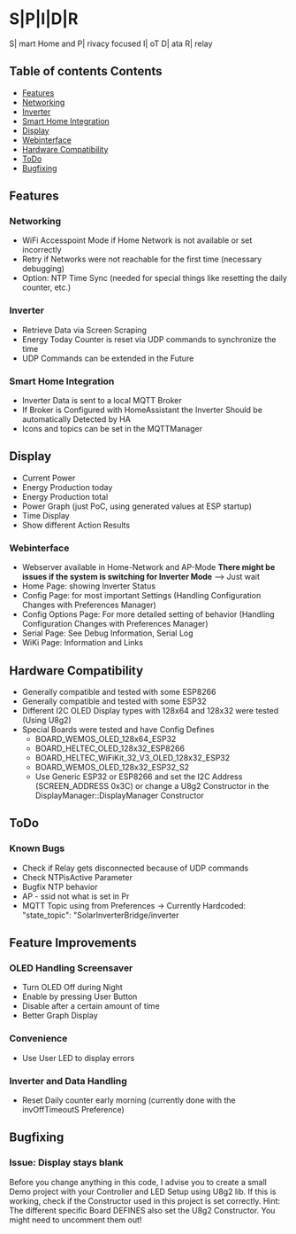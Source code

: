 # S|P|I|D|R

S| mart Home and
P| rivacy focused
I| oT
D| ata
R| relay


## Table of contents Contents
- [Features](#features)
- [Networking](#networking)
- [Inverter](#inverter)
- [Smart Home Integration](#smart-home-integration)
- [Display](#display)
- [Webinterface](#webinterface)
- [Hardware Compatibility](#hardware-compatibility)
- [ToDo](#todo)
- [Bugfixing](#bugfixing)

## Features

### Networking
* WiFi Accesspoint Mode if Home Network is not available or set incorrectly
* Retry if Networks were not reachable for the first time (necessary debugging)
* Option: NTP Time Sync (needed for special things like resetting the daily counter, etc.)

### Inverter
* Retrieve Data via Screen Scraping
* Energy Today Counter is reset via UDP commands to synchronize the time
* UDP Commands can be extended in the Future

### Smart Home Integration
* Inverter Data is sent to a local MQTT Broker
* If Broker is Configured with HomeAssistant the Inverter Should be automatically Detected by HA
* Icons and topics can be set in the MQTTManager

## Display
* Current Power
* Energy Production today
* Energy Production total
* Power Graph (just PoC, using generated values at ESP startup)
* Time Display
* Show different Action Results

### Webinterface
* Webserver available in Home-Network and AP-Mode **There might be issues if the system is switching for Inverter Mode** --> Just wait
* Home Page: showing Inverter Status
* Config Page: for most important Settings (Handling Configuration Changes with Preferences Manager)
* Config Options Page: For more detailed setting of behavior (Handling Configuration Changes with Preferences Manager)
* Serial Page: See Debug Information, Serial Log
* WiKi Page: Information and Links

## Hardware Compatibility
* Generally compatible and tested with some ESP8266
* Generally compatible and tested with some ESP32
* Different I2C OLED Display types with 128x64 and 128x32 were tested (Using U8g2)
* Special Boards were tested and have Config Defines
  * BOARD_WEMOS_OLED_128x64_ESP32
  * BOARD_HELTEC_OLED_128x32_ESP8266
  * BOARD_HELTEC_WiFiKit_32_V3_OLED_128x32_ESP32
  * BOARD_WEMOS_OLED_128x32_ESP32_S2
  * Use Generic ESP32 or ESP8266 and set the I2C Address (SCREEN_ADDRESS 0x3C) or change a U8g2 Constructor in the DisplayManager::DisplayManager Constructor

## ToDo

### Known Bugs
* Check if Relay gets disconnected because of UDP commands
* Check NTPisActive Parameter
* Bugfix NTP behavior
* AP - ssid not what is set in Pr
* MQTT Topic using from Preferences -> Currently Hardcoded: "state_topic": "SolarInverterBridge/inverter

## Feature Improvements

### OLED Handling Screensaver
* Turn OLED Off during Night
* Enable by pressing User Button
* Disable after a certain amount of time
* Better Graph Display

### Convenience
* Use User LED to display errors

### Inverter and Data Handling
* Reset Daily counter early morning (currently done with the invOffTimeoutS Preference)

## Bugfixing

### Issue: Display stays blank
Before you change anything in this code, I advise you to create a small Demo project with your Controller and LED Setup using U8g2 lib.
If this is working, check if the Constructor used in this project is set correctly. 
Hint: The different specific Board DEFINES also set the U8g2 Constructor. You might need to uncomment them out!
